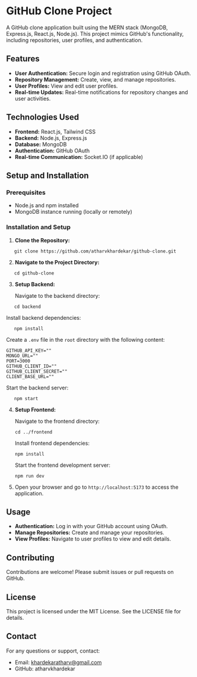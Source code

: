 # GitHub Clone Project

A GitHub clone application built using the MERN stack (MongoDB, Express.js, React.js, Node.js). This project mimics GitHub's functionality, including repositories, user profiles, and authentication.

## Features

- **User Authentication:** Secure login and registration using GitHub OAuth.
- **Repository Management:** Create, view, and manage repositories.
- **User Profiles:** View and edit user profiles.
- **Real-time Updates:** Real-time notifications for repository changes and user activities.

## Technologies Used

- **Frontend:** React.js, Tailwind CSS
- **Backend:** Node.js, Express.js
- **Database:** MongoDB
- **Authentication:** GitHub OAuth
- **Real-time Communication:** Socket.IO (if applicable)

## Setup and Installation

### Prerequisites

- Node.js and npm installed
- MongoDB instance running (locally or remotely)

### Installation and Setup

1. **Clone the Repository:**

```
   git clone https://github.com/atharvkhardekar/github-clone.git
```

2. **Navigate to the Project Directory:**

```
   cd github-clone
```

3. **Setup Backend:**

   Navigate to the backend directory:

```
   cd backend
```

Install backend dependencies:

```
   npm install
```

Create a `.env` file in the `root` directory with the following content:

```
GITHUB_API_KEY=""
MONGO_URL=""
PORT=3000
GITHUB_CLIENT_ID=""
GITHUB_CLIENT_SECRET=""
CLIENT_BASE_URL=""
```

Start the backend server:

```
   npm start
```

4. **Setup Frontend:**

   Navigate to the frontend directory:

   ```
   cd ../frontend
   ```

   Install frontend dependencies:

   ```
   npm install
   ```

   Start the frontend development server:

   ```
   npm run dev
   ```

5. Open your browser and go to `http://localhost:5173` to access the application.

## Usage

- **Authentication:** Log in with your GitHub account using OAuth.
- **Manage Repositories:** Create and manage your repositories.
- **View Profiles:** Navigate to user profiles to view and edit details.

## Contributing

Contributions are welcome! Please submit issues or pull requests on GitHub.

## License

This project is licensed under the MIT License. See the LICENSE file for details.

## Contact

For any questions or support, contact:

- Email: khardekaratharv@gmail.com
- GitHub: atharvkhardekar
